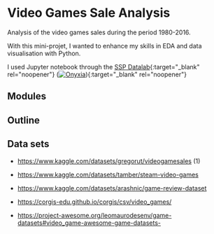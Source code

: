 # Video Games Sale Analysis

Analysis of the video games sales during the period 1980-2016.

With this mini-projet, I wanted to enhance my skills in EDA and data visualisation with Python.

I used Jupyter notebook through the [SSP Datalab](https://datalab.sspcloud.fr/home){:target="_blank" rel="noopener"} ([![Onyxia](https://img.shields.io/static/v1?label=%E2%80%8E&message=Onyxia&color=important&logo=github)](https://github.com/InseeFrLab/onyxia)){:target="_blank" rel="noopener"}

## Modules


## Outline


## Data sets

- https://www.kaggle.com/datasets/gregorut/videogamesales (1)

- https://www.kaggle.com/datasets/tamber/steam-video-games
- https://www.kaggle.com/datasets/arashnic/game-review-dataset
- https://corgis-edu.github.io/corgis/csv/video_games/
- https://project-awesome.org/leomaurodesenv/game-datasets#video_game-awesome-game-datasets-
